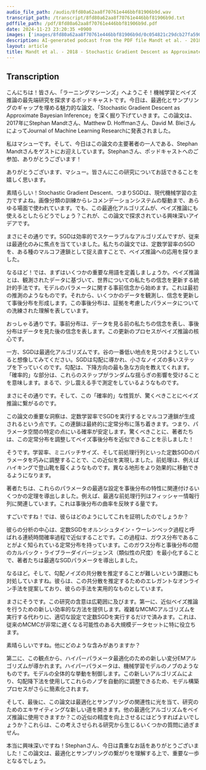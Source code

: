 ```yaml
---
audio_file_path: /audio/8fd80a62aa8f70761e446bbf81906b9d.wav
transcript_path: /transcript/8fd80a62aa8f70761e446bbf81906b9d.txt
pdffile_path: /pdf/8fd80a62aa8f70761e446bbf81906b9d.pdf
date: 2024-11-23 23:20:35 +0900
images: ['images/8fd80a62aa8f70761e446bbf81906b9d/0c054821c29dcb27fa590245826aea98e0776ae2033ace17e33847e1a5f5e053.jpg', 'images/8fd80a62aa8f70761e446bbf81906b9d/6a8632cc31f12c7fc271c4eb32e81bf7160f06fed97644f3d5060d5b5e35a1fa.jpg', 'images/8fd80a62aa8f70761e446bbf81906b9d/1f0c6a69272ade93cd0d8db6de73df09ca8c73ac5b900a2946c1f4341e1ca122.jpg', 'images/8fd80a62aa8f70761e446bbf81906b9d/6ac8b4ae19559228c583cc45b07dcdfdea3ec646c4d5bd430488fc46e9212c5f.jpg', 'images/8fd80a62aa8f70761e446bbf81906b9d/46cc0e26d8d25a6f71733eed9f16c7a9a247e15bc8ac96b9c12fd9a17008ddb3.jpg', 'images/8fd80a62aa8f70761e446bbf81906b9d/94e6a68e438fd19cc87c40097b3a225b189794afd37b907417f7a94535c3bfac.jpg', 'images/8fd80a62aa8f70761e446bbf81906b9d/69a569a40aadcd49c98cbcb014227e5c6026a7cdacbd7f023b4457eee0e17b06.jpg']
description: AI-generated podcast from the PDF file Mandt et al. - 2018 - Stochastic Gradient Descent as Approximate Bayesia_JP / 8fd80a62aa8f70761e446bbf81906b9d
layout: article
title: Mandt et al. - 2018 - Stochastic Gradient Descent as Approximate Bayesia_JP
---
```


## Transcription
こんにちは！皆さん、「ラーニングマシーンズ」へようこそ！機械学習とベイズ推論の最先端研究を探求するポッドキャストです。今日は、最適化とサンプリングのギャップを埋める魅力的な論文、「Stochastic Gradient Descent as Approximate Bayesian Inference」を深く掘り下げていきます。この論文は、2017年にStephan Mandtさん、Matthew D. Hoffmanさん、David M. BleiさんによってJournal of Machine Learning Researchに発表されました。

私はマシューです。そして、今日はこの論文の主要著者の一人である、Stephan Mandtさんをゲストにお迎えしています。Stephanさん、ポッドキャストへのご参加、ありがとうございます！

ありがとうございます、マシュー。皆さんにこの研究についてお話できることを嬉しく思います。

素晴らしい！Stochastic Gradient Descent、つまりSGDは、現代機械学習の主力ですよね。画像分類の訓練からレコメンデーションシステムの駆動まで、あらゆる場面で使われています。でも、この最適化アルゴリズムが、ベイズ推論にも使えるとしたらどうでしょう？これが、この論文で探求されている興味深いアイデアです。

まさにその通りです。SGDは効率的でスケーラブルなアルゴリズムですが、従来は最適化のみに焦点を当てていました。私たちの論文では、定数学習率のSGDを、ある種のマルコフ連鎖として捉え直すことで、ベイズ推論への応用を探りました。

なるほど！では、まずはいくつかの重要な用語を定義しましょうか。ベイズ推論とは、観測されたデータに基づいて、世界についての私たちの信念を更新する統計的手法です。モデルのパラメータに関する事前信念から始めます。これは最初の推測のようなものです。それから、いくつかのデータを観測し、信念を更新して事後分布を形成します。この事後分布は、証拠を考慮したパラメータについての洗練された理解を表しています。

おっしゃる通りです。事前分布は、データを見る前の私たちの信念を表し、事後分布はデータを見た後の信念を表します。この更新のプロセスがベイズ推論の核心です。

一方、SGDは最適化アルゴリズムです。谷の一番低い地点を見つけようとしていると想像してみてください。SGDは勾配に導かれ、小さなノイズの多いステップを下っていくのです。勾配は、下降方向の最も急な方向を教えてくれます。「確率的」な部分は、これらのステップがランダムな揺らぎの影響を受けることを意味します。まるで、少し震える手で測定をしているようなものです。

まさにその通りです。そして、この「確率的」な性質が、驚くべきことにベイズ推論に繋がるのです。

この論文の重要な洞察は、定数学習率でSGDを実行するとマルコフ連鎖が生成されるという点です。この連鎖は最終的に定常分布に落ち着きます。つまり、パラメータ空間の特定の点にいる確率が安定します。驚くべきことに、著者たちは、この定常分布を調整してベイズ事後分布を近似できることを示しました！

そうです。学習率、ミニバッチサイズ、そして前処理行列といった定数SGDのパラメータを巧みに調整することで、この近似を実現しました。前処理は、例えばハイキングで登山靴を履くようなものです。異なる地形をより効果的に移動できるようになります。

著者たちは、これらのパラメータの最適な設定を事後分布の特性に関連付けるいくつかの定理を導出しました。例えば、最適な前処理行列はフィッシャー情報行列に関連しています。これは事後分布の曲率を反映する量です。

すごいですね！では、彼らはどのようにしてこれを証明したのでしょうか？

彼らの分析の中心は、定数SGDをオルンシュタイン・ウーレンベック過程と呼ばれる連続時間確率過程で近似することです。この過程は、ガウス分布であることがよく知られている定常分布を持っています。このガウス分布と事後分布の間のカルバック・ライブラーダイバージェンス（類似性の尺度）を最小化することで、著者たちは最適なSGDパラメータを導出しました。

なるほど。そして、勾配ノイズの共分散を推定することが難しいという課題にも対処していますね。彼らは、この共分散を推定するためのエレガントなオンライン手法を提案しており、彼らの手法を実用的なものとしています。

まさにそうです。この研究の含意は広範囲に及びます。第一に、近似ベイズ推論を行うための新しい効率的な方法を提供します。複雑なMCMCアルゴリズムを実行する代わりに、適切な設定で定数SGDを実行するだけで済みます。これは、従来のMCMCが非常に遅くなる可能性のある大規模データセットに特に役立ちます。

素晴らしいですね。他にどのような含みがありますか？

第二に、この観点から、ハイパーパラメータ最適化のための新しい変分EMアルゴリズムが導かれます。ハイパーパラメータは、機械学習モデルのノブのようなものです。モデルの全体的な挙動を制御します。この新しいアルゴリズムにより、勾配降下法を使用してこれらのノブを自動的に調整できるため、モデル構築プロセスがさらに簡素化されます。

そして、最後に、この論文は最適化とサンプリングの関連性に光を当て、研究のためのエキサイティングな新しい道を開きます。他の最適化アルゴリズムをベイズ推論に使用できますか？この近似の精度を向上させるにはどうすればよいでしょうか？これらは、この考えさせられる研究から生じるいくつかの質問に過ぎません。

本当に興味深いですね！Stephanさん、今日は貴重なお話をありがとうございました！この論文は、最適化とサンプリングの繋がりを理解する上で、重要な一歩となるでしょう。







